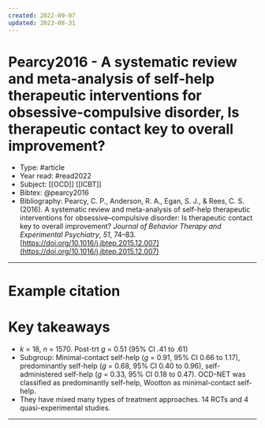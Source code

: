 ```yaml
---
created: 2022-09-07
updated: 2023-08-31
---
```

# Pearcy2016 - A systematic review and meta-analysis of self-help therapeutic interventions for obsessive-compulsive disorder, Is therapeutic contact key to overall improvement?

* Type: #article
* Year read: #read2022
* Subject: [[OCD]] [[ICBT]]
* Bibtex: @pearcy2016
* Bibliography: Pearcy, C. P., Anderson, R. A., Egan, S. J., & Rees, C. S. (2016). A systematic review and meta-analysis of self-help therapeutic interventions for obsessive–compulsive disorder: Is therapeutic contact key to overall improvement? _Journal of Behavior Therapy and Experimental Psychiatry_, _51_, 74–83. [https://doi.org/10.1016/j.jbtep.2015.12.007](https://doi.org/10.1016/j.jbtep.2015.12.007)
---
# Example citation


# Key takeaways
* *k* = 18, *n* = 1570. Post-trt *g* = 0.51 (95% CI .41 to .61)
* Subgroup: Minimal-contact self-help (*g* = 0.91, 95% CI 0.66 to 1.17), predominantly self-help (*g* = 0.68, 95% CI 0.40 to 0.96), self-administered self-help (*g* = 0.33, 95% CI 0.18 to 0.47). OCD-NET was classified as predominantly self-help, Wootton as minimal-contact self-help.
* They have mixed many types of treatment approaches. 14 RCTs and 4 quasi-experimental studies.

---